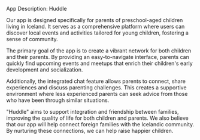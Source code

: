 App Description: Huddle

Our app is designed specifically for parents of preschool-aged children living in Iceland. It serves as a comprehensive platform where users can discover local events and activities tailored for young children, fostering a sense of community.

The primary goal of the app is to create a vibrant network for both children and their parents. By providing an easy-to-navigate interface, parents can quickly find upcoming events and meetups that enrich their children's early development and socialization.

Additionally, the integrated chat feature allows parents to connect, share experiences and discuss parenting challenges. This creates a supportive environment where less experienced parents can seek advice from those who have been through similar situations. 

"Huddle" aims to support integration and friendship between families, improving the quality of life for both children and parents. We also believe that our app will help connect foreign families with the Icelandic community. By nurturing these connections, we can help raise happier children.


 
